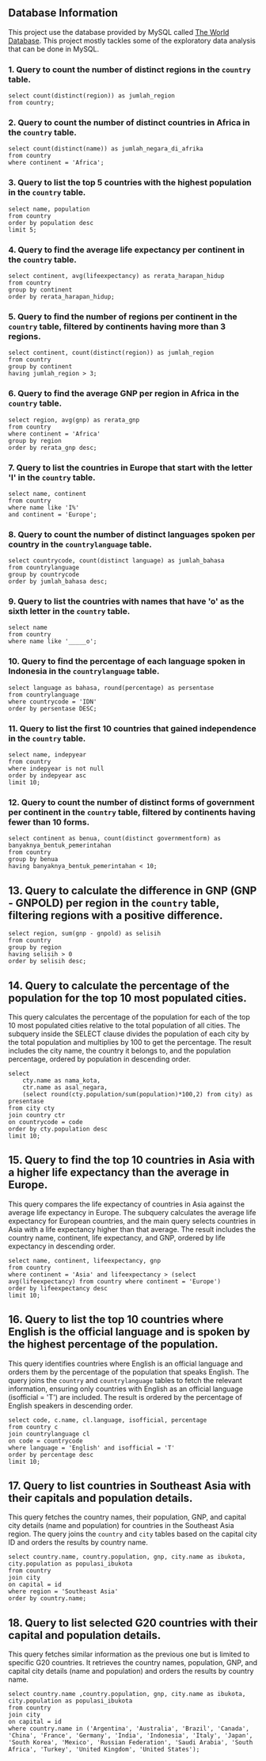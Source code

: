 
## Database Information
This project use the database provided by MySQL called [The World Database](https://dev.mysql.com/doc/world-setup/en/). This project mostly tackles some of the exploratory data analysis that can be done in MySQL.


### 1. Query to count the number of distinct regions in the `country` table.
  ```
  select count(distinct(region)) as jumlah_region
  from country;
  ```

### 2. Query to count the number of distinct countries in Africa in the `country` table.
  ```
  select count(distinct(name)) as jumlah_negara_di_afrika
  from country
  where continent = 'Africa';
  ```

### 3. Query to list the top 5 countries with the highest population in the `country` table.
  ```
  select name, population
  from country
  order by population desc
  limit 5;
  ```

### 4. Query to find the average life expectancy per continent in the `country` table.
  ```
  select continent, avg(lifeexpectancy) as rerata_harapan_hidup
  from country
  group by continent
  order by rerata_harapan_hidup;
  ```

### 5. Query to find the number of regions per continent in the `country` table, filtered by continents having more than 3 regions.
  ```
  select continent, count(distinct(region)) as jumlah_region
  from country
  group by continent
  having jumlah_region > 3;
  ```

### 6. Query to find the average GNP per region in Africa in the `country` table.
  ```
  select region, avg(gnp) as rerata_gnp
  from country
  where continent = 'Africa'
  group by region
  order by rerata_gnp desc;
  ```

### 7. Query to list the countries in Europe that start with the letter 'I' in the `country` table.
  ```
  select name, continent
  from country
  where name like 'I%'
  and continent = 'Europe';
  ```

### 8. Query to count the number of distinct languages spoken per country in the `countrylanguage` table.
  ```
  select countrycode, count(distinct language) as jumlah_bahasa
  from countrylanguage
  group by countrycode
  order by jumlah_bahasa desc;
  ```

### 9. Query to list the countries with names that have 'o' as the sixth letter in the `country` table.
  ```
  select name
  from country
  where name like '_____o';
  ```

### 10. Query to find the percentage of each language spoken in Indonesia in the `countrylanguage` table.
  ```
  select language as bahasa, round(percentage) as persentase
  from countrylanguage
  where countrycode = 'IDN'
  order by persentase DESC;
  ```

### 11. Query to list the first 10 countries that gained independence in the `country` table.
  ```
  select name, indepyear
  from country
  where indepyear is not null
  order by indepyear asc
  limit 10;
  ```

### 12. Query to count the number of distinct forms of government per continent in the `country` table, filtered by continents having fewer than 10 forms.
  ```
  select continent as benua, count(distinct governmentform) as banyaknya_bentuk_pemerintahan
  from country
  group by benua
  having banyaknya_bentuk_pemerintahan < 10;
  ```

## 13. Query to calculate the difference in GNP (GNP - GNPOLD) per region in the `country` table, filtering regions with a positive difference.
  ```
  select region, sum(gnp - gnpold) as selisih
  from country
  group by region 
  having selisih > 0
  order by selisih desc;
  ```


## 14. Query to calculate the percentage of the population for the top 10 most populated cities.
This query calculates the percentage of the population for each of the top 10 most populated cities relative to the total population of all cities.
The subquery inside the SELECT clause divides the population of each city by the total population and multiplies by 100 to get the percentage.
The result includes the city name, the country it belongs to, and the population percentage, ordered by population in descending order.

```
select 
	cty.name as nama_kota, 
	ctr.name as asal_negara,
    (select round(cty.population/sum(population)*100,2) from city) as presentase
from city cty
join country ctr 
on countrycode = code
order by cty.population desc
limit 10;
```

## 15. Query to find the top 10 countries in Asia with a higher life expectancy than the average in Europe.
This query compares the life expectancy of countries in Asia against the average life expectancy in Europe.
The subquery calculates the average life expectancy for European countries, and the main query selects countries in Asia with a life expectancy higher than that average.
The result includes the country name, continent, life expectancy, and GNP, ordered by life expectancy in descending order.

```
select name, continent, lifeexpectancy, gnp
from country
where continent = 'Asia' and lifeexpectancy > (select avg(lifeexpectancy) from country where continent = 'Europe')
order by lifeexpectancy desc
limit 10;
```

## 16. Query to list the top 10 countries where English is the official language and is spoken by the highest percentage of the population.
This query identifies countries where English is an official language and orders them by the percentage of the population that speaks English.
The query joins the `country` and `countrylanguage` tables to fetch the relevant information, ensuring only countries with English as an official language (isofficial = 'T') are included.
The result is ordered by the percentage of English speakers in descending order.

```
select code, c.name, cl.language, isofficial, percentage
from country c
join countrylanguage cl
on code = countrycode
where language = 'English' and isofficial = 'T'
order by percentage desc
limit 10;
```

## 17. Query to list countries in Southeast Asia with their capitals and population details.
This query fetches the country names, their population, GNP, and capital city details (name and population) for countries in the Southeast Asia region.
The query joins the `country` and `city` tables based on the capital city ID and orders the results by country name.

```
select country.name, country.population, gnp, city.name as ibukota, city.population as populasi_ibukota
from country
join city
on capital = id
where region = 'Southeast Asia'
order by country.name;
```

## 18. Query to list selected G20 countries with their capital and population details.
This query fetches similar information as the previous one but is limited to specific G20 countries.
It retrieves the country names, population, GNP, and capital city details (name and population) and orders the results by country name.

```
select country.name ,country.population, gnp, city.name as ibukota, city.population as populasi_ibukota
from country
join city
on capital = id
where country.name in ('Argentina', 'Australia', 'Brazil', 'Canada', 'China', 'France', 'Germany', 'India', 'Indonesia', 'Italy', 'Japan', 'South Korea', 'Mexico', 'Russian Federation', 'Saudi Arabia', 'South Africa', 'Turkey', 'United Kingdom', 'United States');
```
